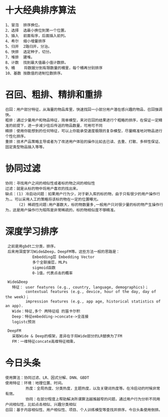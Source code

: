 # 十大经典排序算法
    1、冒泡  排序换位。
    2、选择  选最小换位到第一个位置。
    3、插入  前面有序，后面插入前列。
    4、希尔  缩小增量排序
    5、归并  2路归并，分治。
    6、快排  选定种子，切分。
    7、堆排  建堆。
    8、计数  找到最大值最小值计数排。
    9、桶    将数据分到有限数量的桶里，每个桶再分别排序
    10、基数 按数值的进制位数排序。
   
# 召回、粗排、精排和重排
    召回：用户部分特征，从海量的物品库里，快速找回一小部分用户潜在感兴趣的物品，召回强调快。
    粗排：通过少量用户和物品特征，简单模型，来对召回的结果进行个粗略的排序，在保证一定精准的前提下，进一步减少往后传送的物品数量，可用可不同
    精排：使用你能想到的任何特征，可以上你能承受速度极限的复杂模型，尽量精准地对物品进行个性化排序。
    重排：技术产品策略主导或者为了改进用户体验的操作比如去已读、去重、打散、多样性保证、固定类型物品插入等等。

# 协同过滤
    协同：寻找用户之间的相似性或者标的物之间的相似性
    过滤：就是从标的物中将用户喜欢的找出来。
    缺点：(1) 冷启动问题：如果用户行为少，对于新入库的标的物，由于只有很少的用户操作行为，。可以采用人工的策略将该标的物在一定的位置曝光。
          (2) 稀疏性问题:用户基数大，标的物数量多,一般用户只对很少量的标的物产生操作行为，这是用户操作行为矩阵是非常稀疏的，标的物相似度不够精准。

# 深度学习排序
     之前是用gbdt二分类，排序。
     后来用深度学习Wide&Deep，DeepFM等。这些方法一般的思路是：
                Embedding层 Embedding Vector 
                多个全联接层，MLPs
                sigmoid函数
                0-1值，代表点击的概率

     Wide&Deep
       特征： user features (e.g., country, language, demographics)；
             contextual features (e.g., device, hour of the day, day of the week)；
             impression features (e.g., app age, historical statistics of an app).
       Wide：特征,多个 两特征组 的笛卡尔积
       Deep：特征embedding->concate->全连接
       logistc预测
       
     DeepFM
       采取Wide & Deep的框架，差异在于将Wide部分的LR替换为了FM
       FM：一维特征concate高维特征相乘，


# 今日头条
    使用算法：协同过滤、LR、因式分解、DNN、GBDT
    使用特征：环境：地理位置、时间。
             热度：全局热度、分类热度，主题热度，以及关键词热度等。在冷启动的时候非常有效。
             协同：在部分程度上帮助解决所谓算法越推越窄的问题，通过用户行为分析不同用户间相似性，比如点击相似、兴趣分类相似
    召回：基于内容相似性、用户相似性、项目、个人训练模型等查找并排序。今日头条使用倒排。
    
